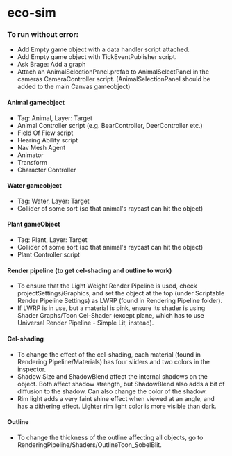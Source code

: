 # eco-sim

### To run without error:
- Add Empty game object with a data handler script attached.
- Add Empty game object with TickEventPublisher script.
- Ask Brage: Add a graph
- Attach an AnimalSelectionPanel.prefab to AnimalSelectPanel in the cameras CameraController script. (AnimalSelectionPanel should be added to the main Canvas gameobject)

#### Animal gameobject
* Tag: Animal, Layer: Target
* Animal Controller script (e.g. BearController, DeerController etc.)
* Field Of Fiew script
* Hearing Ability script
* Nav Mesh Agent
* Animator
* Transform
* Character Controller

#### Water gameobject
* Tag: Water, Layer: Target
* Collider of some sort (so that animal's raycast can hit the object)

#### Plant gameObject
* Tag: Plant, Layer: Target
* Collider of some sort (so that animal's raycast can hit the object)
* Plant Controller script

#### Render pipeline (to get cel-shading and outline to work)
* To ensure that the Light Weight Render Pipeline is used, check projectSettings/Graphics, and set the object at the top (under Scriptable Render Pipeline Settings) as LWRP (found in Rendering Pipeline folder).
* If LWRP is in use, but a material is pink, ensure its shader is using Shader Graphs/Toon Cel-Shader (except plane, which has to use Universal Render Pipeline - Simple Lit, instead).

#### Cel-shading
* To change the effect of the cel-shading, each material (found in Rendering Pipeline/Materials) has four sliders and two colors in the inspector. 
* Shadow Size and ShadowBlend affect the internal shadows on the object. Both affect shadow strength, but ShadowBlend also adds a bit of diffusion to the shadow. Can also change the color of the shadow.
* Rim light adds a very faint shine effect when viewed at an angle, and has a dithering effect. Lighter rim light color is more visible than dark.

#### Outline
* To change the thickness of the outline affecting all objects, go to RenderingPipeline/Shaders/OutlineToon_SobelBlit.
